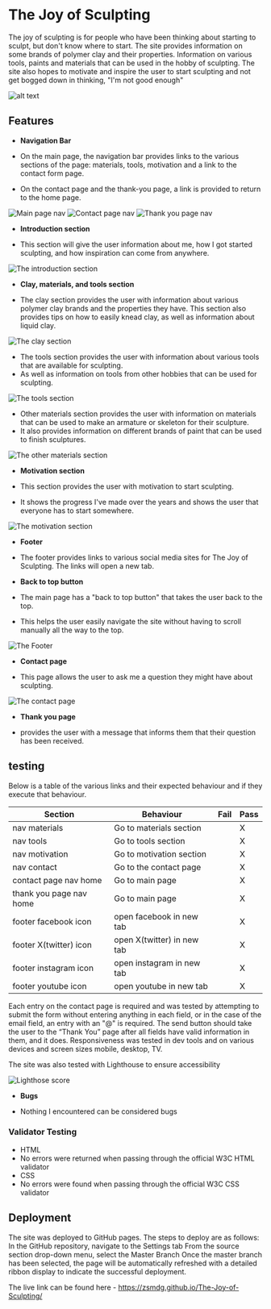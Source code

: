 # The Joy of Sculpting

The joy of sculpting is for people who have been thinking about starting to sculpt, but don't know where to start. The site provides information on some brands of polymer clay and their properties. Information on various tools, paints and materials that can be used in the hobby of sculpting. The site also hopes to motivate and inspire the user to start sculpting and not get bogged down in thinking, "I'm not good enough"

![alt text](<assets/images/readme-images/the joy of sculpting responsive.png>)

## Features

- __Navigation Bar__

- On the main page, the navigation bar provides links to the various sections of the page: materials, tools, motivation and a link to the contact form page.
- On the contact page and the thank-you page, a link is provided to return to the home page.

![Main page nav](<assets/images/readme-images/header and nav.png>)
![Contact page nav](<assets/images/readme-images/form nav.png>)
![Thank you page nav](<assets/images/readme-images/form return nav.png>)

- __Introduction section__

- This section will give the user information about me, how I got started sculpting, and how inspiration can come from anywhere.

![The introduction section](<assets/images/readme-images/introduction section.png>)

- __Clay, materials, and tools section__

- The clay section provides the user with information about various polymer clay brands and the properties they have. 
This section also provides tips on how to easily knead clay, as well as information about liquid clay.

![The clay section](assets/images/readme-images/clay.png)

- The tools section provides the user with information about various tools that are available for sculpting. 
- As well as information on tools from other hobbies that can be used for sculpting.

![The tools section](assets/images/readme-images/tools.png)

- Other materials section provides the user with information on materials that can be used to make an armature or skeleton for their sculpture. 
- It also provides information on different brands of paint that can be used to finish sculptures.

![The other materials section](<assets/images/readme-images/materials and paint.png>)

- __Motivation section__

- This section provides the user with motivation to start sculpting.
- It shows the progress I've made over the years and shows the user that everyone has to start somewhere.

![The motivation section](<assets/images/readme-images/motivation section.png>)

- __Footer__

 - The footer provides links to various social media sites for The Joy of Sculpting. The links will open a new tab.

- __Back to top button__

- The main page has a "back to top button" that takes the user back to the top.
- This helps the user easily navigate the site without having to scroll manually all the way to the top.

![The Footer](assets/images/readme-images/footer.png)

- __Contact page__

- This page allows the user to ask me a question they might have about sculpting.

![The contact page](<assets/images/readme-images/contact page.png>)

- __Thank you page__

- provides the user with a message that informs them that their question has been received.

## testing

Below is a table of the various links and their expected behaviour and if they execute that behaviour.

| Section                 | Behaviour                  | Fail | Pass |
|-------------------------|----------------------------|------|------|
| nav materials           | Go to materials section    |      | X    |
| nav tools               | Go to tools section        |      | X    |
| nav motivation          | Go to motivation section   |      | X    |
| nav contact             | Go to the contact page     |      | X    |
| contact page nav home   | Go to main page            |      | X    |
| thank you page nav home | Go to main page            |      | X    |
| footer facebook icon    | open facebook in new tab   |      | X    |
| footer X(twitter) icon  | open X(twitter) in new tab |      | X    |
| footer instagram icon   | open instagram in new tab  |      | X    |
| footer youtube icon     | open youtube in new tab    |      | X    |

Each entry on the contact page is required and was tested by attempting to submit the form without entering anything in each field, or in the case of the email field, an entry with an "@" is required. The send button should take the user to the “Thank You” page after all fields have valid information in them, and it does. Responsiveness was tested in dev tools and on various devices and screen sizes mobile, desktop, TV.

The site was also tested with Lighthouse to ensure accessibility

![Lighthose score](assets/images/readme-images/Lighthouse.png)

- __Bugs__

 - Nothing I encountered can be considered bugs

### Validator Testing

- HTML
 - No errors were returned when passing through the official W3C HTML validator
- CSS
 - No errors were found when passing through the official W3C CSS validator

## Deployment

The site was deployed to GitHub pages. The steps to deploy are as follows:
In the GitHub repository, navigate to the Settings tab
From the source section drop-down menu, select the Master Branch
Once the master branch has been selected, the page will be automatically refreshed with a detailed ribbon display to indicate the successful deployment.

The live link can be found here - https://zsmdg.github.io/The-Joy-of-Sculpting/